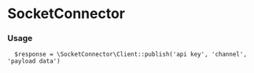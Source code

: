# SocketConnector
### Usage

```bashrc
  $response = \SocketConnector\Client::publish('api key', 'channel', 'payload data')
```